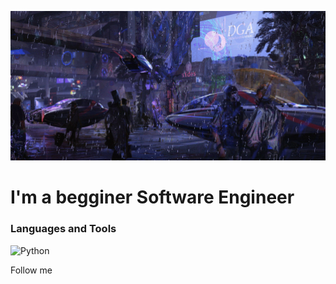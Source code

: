 [![Header](https://github.com/KadenDev/KadenDev/blob/main/assets/banner.gif)](https://github.com/KadenDev/)

# I'm a begginer Software Engineer

### Languages and Tools
![Python](https://img.shields.io/badge/-Python-green)

Follow me
